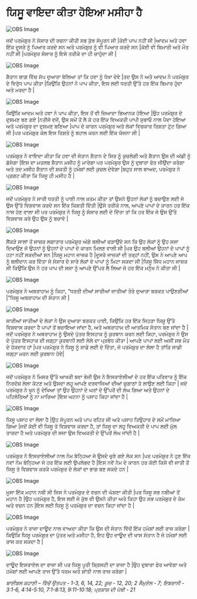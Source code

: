 # ਯਿਸੂ ਵਾਇਦਾ ਕੀਤਾ ਹੋਇਆ ਮਸੀਹਾ ਹੈ

![OBS Image](https://cdn.door43.org/obs/jpg/360px/obs-en-48-01.jpg)

ਜਦੋਂ ਪਰਮੇਸ਼ੁਰ  ਨੇ ਸੰਸਾਰ ਦੀ ਰਚਨਾ ਕੀਤੀ ਸਭ ਕੁੱਝ ਸੰਪੂਰਨ ਸੀ |ਕੋਈ ਪਾਪ ਨਹੀਂ ਸੀ |ਆਦਮ ਅਤੇ ਹਵਾ ਇੱਕ ਦੂਸਰੇ ਨੂੰ ਪਿਆਰ ਕਰਦੇ ਸਨ ਅਤੇ ਪਰਮੇਸ਼ੁਰ  ਨੂੰ ਵੀ ਪਿਆਰ ਕਰਦੇ ਸਨ |ਕੋਈ ਵੀ ਬਿਮਾਰੀ ਅਤੇ ਮੌਤ ਨਹੀਂ ਸੀ |ਪਰਮੇਸ਼ੁਰ  ਸੰਸਾਰ ਨੂੰ ਇਸੇ ਤਰੀਕੇ ਦਾ ਹੀ ਚਾਹੁੰਦਾ  ਸੀ |

![OBS Image](https://cdn.door43.org/obs/jpg/360px/obs-en-48-02.jpg)

ਸ਼ੈਤਾਨ ਬਾਗ਼ ਵਿੱਚ  ਸੱਪ ਦੁਆਰਾ ਬੋਲਿਆ ਤਾਂ  ਕਿ ਹਵਾ ਨੂੰ ਧੋਖਾ ਦੇਵੇ |ਤਦ   ਉਸ ਨੇ ਅਤੇ ਆਦਮ ਨੇ ਪਰਮੇਸ਼ੁਰ  ਦੇ ਵਿਰੁੱਧ  ਪਾਪ ਕੀਤਾ |ਕਿਉਂਕਿ ਉਹਨਾਂ ਨੇ ਪਾਪ ਕੀਤਾ, ਇਸ ਲਈ ਧਰਤੀ ਉੱਤੇ ਹਰ ਇੱਕ  ਬਿਮਾਰ ਹੁੰਦਾ ਅਤੇ  ਮਰਦਾ ਹੈ |

![OBS Image](https://cdn.door43.org/obs/jpg/360px/obs-en-48-03.jpg)

ਕਿਉਂਕਿ ਆਦਮ ਅਤੇ ਹਵਾ ਨੇ ਪਾਪ ਕੀਤਾ, ਇਸ ਤੋਂ ਵੀ ਜ਼ਿਆਦਾ ਭਿਆਨਕ ਹੋਇਆ |ਉਹ ਪਰਮੇਸ਼ੁਰ  ਦੇ ਦੁਸ਼ਮਣ ਬਣ ਗਏ |ਨਤੀਜੇ ਵਜੋਂ, ਉਸ ਸਮੇਂ ਤੋਂ ਲੈ ਕੇ ਹਰ ਇੱਕ  ਵਿਅਕਤੀ ਪਾਪੀ ਸੁਭਾਓ ਨਾਲ ਪੈਦਾ ਹੋਇਆ ਅਤੇ ਪਰਮੇਸ਼ੁਰ  ਦਾ ਦੁਸ਼ਮਣ ਬਣਿਆ |ਪਾਪ ਦੇ ਕਾਰਨ ਪਰਮੇਸ਼ੁਰ  ਅਤੇ ਲੋਕਾਂ ਵਿਚਕਾਰ ਰਿਸ਼ਤਾ ਟੁੱਟ  ਗਿਆ ਸੀ |ਪਰ ਪਰਮੇਸ਼ੁਰ  ਕੋਲ ਇਸ ਰਿਸ਼ਤੇ ਨੂੰ ਬਹਾਲ ਕਰਨ ਲਈ ਇੱਕ  ਯੋਜਨਾ ਸੀ |

![OBS Image](https://cdn.door43.org/obs/jpg/360px/obs-en-48-04.jpg)

ਪਰਮੇਸ਼ੁਰ  ਨੇ ਵਾਇਦਾ ਕੀਤਾ ਕਿ ਹਵਾ ਦੀ ਸੰਤਾਨ ਸ਼ੈਤਾਨ ਦੇ ਸਿਰ ਨੂੰ ਕੁਚਲੇਗੀ  ਅਤੇ ਸ਼ੈਤਾਨ ਉਸ ਦੀ ਅੱਡੀ ਨੂੰ ਡੱਸੇਗਾ |ਇਸ ਦਾ ਮਤਲਬ ਸ਼ੈਤਾਨ ਮਸੀਹ ਨੂੰ ਮਾਰੇਗਾ ਪਰ ਪਰਮੇਸ਼ੁਰ  ਉਸ ਨੂੰ ਦੁਬਾਰਾ ਫੇਰ ਜੀਉਂਦਾ ਕਰੇਗਾ ਅਤੇ ਤਦ ਮਸੀਹ ਸ਼ੈਤਾਨ ਦੀ ਸ਼ਕਤੀ ਨੂੰ ਹਮੇਸ਼ਾਂ ਲਈ ਕੁਚਲ ਦੇਵੇਗਾ |ਬਹੁਤ ਸਾਲ ਬਾਅਦ, ਪਰਮੇਸ਼ੁਰ  ਨੇ ਪ੍ਰਗਟ ਕੀਤਾ ਕਿ ਯਿਸੂ ਹੀ ਮਸੀਹ ਹੈ |

![OBS Image](https://cdn.door43.org/obs/jpg/360px/obs-en-48-05.jpg)

ਜਦੋਂ ਪਰਮੇਸ਼ੁਰ  ਨੇ ਸਾਰੀ ਧਰਤੀ ਨੂੰ ਪਾਣੀ ਨਾਲ ਖ਼ਤਮ  ਕੀਤਾ ਤਾਂ ਉਸਨੇ ਉਹਨਾਂ ਲੋਕਾਂ ਨੂੰ ਬਚਾਉਣ ਲਈ ਜੋ ਉਸ ਉੱਤੇ ਵਿਸ਼ਵਾਸ ਕਰਦੇ ਸਨ ਇੱਕ ਕਿਸ਼ਤੀ  ਦਿੱਤੀ |ਉਸੇ ਤਰੀਕੇ ਨਾਲ, ਆਪਣੇ ਪਾਪਾਂ ਦੇ ਕਾਰਨ ਹਰ ਇੱਕ  ਨਾਸ ਹੋਣ ਵਾਲਾ ਸੀ ਪਰ ਪਰਮੇਸ਼ੁਰ  ਨੇ ਯਿਸੂ ਨੂੰ  ਸੰਸਾਰ ਲਈ ਦੇ ਦਿੱਤਾ ਤਾਂ ਕਿ ਹਰ ਇੱਕ  ਜੋ ਉਸ ਉੱਤੇ ਵਿਸ਼ਵਾਸ ਕਰੇ  ਉਹ ਉਸ ਨੂੰ ਬਚਾਵੇ |

![OBS Image](https://cdn.door43.org/obs/jpg/360px/obs-en-48-06.jpg)

ਸੈਂਕੜੇ ਸਾਲਾਂ ਤੋਂ ਜਾਜ਼ਕ  ਲਗਾਤਾਰ ਪਰਮੇਸ਼ੁਰ  ਅੱਗੇ ਬਲੀਆਂ ਚੜਾਉਂਦੇ ਸਨ ਕਿ ਉਹ ਲੋਕਾਂ ਨੂੰ ਉਹ ਸਜਾ ਦਿਖਾਉਣ ਜੋ ਉਹਨਾਂ ਨੂੰ ਉਹਨਾਂ ਦੇ ਪਾਪਾਂ ਦੇ ਕਾਰਨ ਮਿਲਣ ਵਾਲੀ ਸੀ |ਪਰ ਉਹ ਬਲੀਆਂ ਉਹਨਾਂ ਦੇ ਪਾਪਾਂ ਨੂੰ ਹਟਾ ਨਹੀਂ ਸਕਦੀਆਂ ਸਨ |ਯਿਸੂ ਮਹਾਨ ਜਾਜ਼ਕ  ਹੈ |ਦੂਸਰੇ ਜਾਜ਼ਕਾਂ ਦੀ ਤਰ੍ਹਾਂ  ਨਹੀਂ, ਉਸ ਨੇ ਆਪਣੇ ਆਪ ਨੂੰ ਬਲੀਦਾਨ ਕਰ ਦਿੱਤਾ ਜੋ ਸੰਸਾਰ ਦੇ ਸਾਰੇ ਲੋਕਾਂ ਦੇ ਪਾਪਾਂ ਨੂੰ ਮਿਟਾ  ਸਕਦਾ ਸੀ |ਯਿਸੂ ਸਿੱਧ ਮਹਾਨ ਜਾਜ਼ਕ ਸੀ ਕਿਉਂਕਿ ਉਸ ਨੇ ਹਰ ਪਾਪ ਦੀ ਸਜਾ ਨੂੰ ਆਪਣੇ ਉੱਪਰ ਲੈ ਲਿਆ ਜੋ ਹਰ ਇੱਕ  ਮਨੁੱਖ ਨੇ ਕੀਤਾ ਸੀ |

![OBS Image](https://cdn.door43.org/obs/jpg/360px/obs-en-48-07.jpg)

ਪਰਮੇਸ਼ੁਰ  ਨੇ ਅਬਰਾਹਾਮ ਨੂੰ ਕਿਹਾ, “ਧਰਤੀ ਦੀਆਂ ਸਾਰੀਆਂ ਜਾਤੀਆਂ ਤੇਰੇ ਦੁਆਰਾ ਬਰਕਤ ਪਾਉਣਗੀਆਂ |”ਯਿਸੂ ਅਬਰਾਹਾਮ ਦੀ ਸੰਤਾਨ ਸੀ |

![OBS Image](https://cdn.door43.org/obs/jpg/360px/obs-en-48-08.jpg)

ਸਾਰੀਆਂ ਜਾਤੀਆਂ ਦੇ ਲੋਕਾਂ ਨੇ ਉਸ ਦੁਆਰਾ ਬਰਕਤ ਪਾਈ, ਕਿਉਂਕਿ ਹਰ ਇੱਕ  ਜਿਹੜਾ ਯਿਸ਼ੂ  ਉੱਤੇ ਵਿਸ਼ਵਾਸ ਕਰਦਾ ਹੈ ਪਾਪਾਂ ਤੋਂ ਬਚਾਇਆ ਜਾਂਦਾ ਹੈ, ਅਤੇ ਅਬਰਾਹਾਮ ਦੀ ਆਤਮਿਕ ਸੰਤਾਨ ਬਣ ਜਾਂਦਾ ਹੈ |ਜਦੋਂ ਪਰਮੇਸ਼ੁਰ  ਨੇ ਅਬਰਾਹਾਮ ਨੂੰ ਉਸਦੇ ਪੁੱਤਰ ਇਸਹਾਕ ਨੂੰ ਕੁਰਬਾਨ ਕਰਨ ਲਈ ਕਿਹਾ, ਪਰਮੇਸ਼ੁਰ  ਨੇ ਉਸ ਦੇ ਪੁੱਤਰ ਇਸਹਾਕ ਦੀ ਜਗ੍ਹਾ ਕੁਰਬਾਨੀ ਲਈ ਲੇਲੇ ਦਾ ਪ੍ਰਬੰਧ ਕੀਤਾ | ਆਪਣੇ ਪਾਪਾਂ ਲਈ ਅਸੀਂ ਸਭ  ਮੌਤ ਦੇ ਹੱਕਦਾਰ ਹਾਂ |ਪਰ ਪਰਮੇਸ਼ੁਰ  ਨੇ ਯਿਸੂ ਨੂੰ ਸਾਡੇ ਲਈ ਦੇ ਦਿੱਤਾ, ਜੋ ਪਰਮੇਸ਼ੁਰ ਦਾ ਲੇਲਾ ਹੈ ਤਾਂਕਿ ਸਾਡੀ ਜਗ੍ਹਾ ਮਰਨ ਲਈ ਕੁਰਬਾਨ ਹੋਵੇ|

![OBS Image](https://cdn.door43.org/obs/jpg/360px/obs-en-48-09.jpg)

ਜਦੋਂ ਪਰਮੇਸ਼ੁਰ  ਨੇ ਮਿਸਰ ਉੱਤੇ ਆਖਰੀ ਬਵਾ ਭੇਜੀ ਉਸ ਨੇ ਇਸਰਾਏਲੀਆਂ  ਦੇ ਹਰ ਇੱਕ  ਪਰਿਵਾਰ  ਨੂੰ ਇੱਕ  ਨਿਰਦੋਸ਼ ਲੇਲਾ ਕੱਟਣ ਅਤੇ ਉਸਦਾ ਲਹੂ  ਆਪਣੇ ਦਰਵਾਜਿਆਂ ਦੀਆਂ ਚੁਗਾਠਾਂ ਤੇ ਲਾਉਣ ਲਈ ਕਿਹਾ | ਜਦੋ ਪਰਮੇਸ਼ੁਰ  ਨੇ ਖੂਨ ਨੂੰ ਦੇਖਿਆ ਤਾਂ ਉਹ ਉਹਨਾਂ ਦੇ ਘਰਾਂ ਦੇ ਉੱਪਰੋਂ ਦੀ ਲੰਘ ਗਿਆ ਅਤੇ ਉਹਨਾਂ ਦੇ ਪਹਿਲੋਠਿਆਂ ਨੂੰ ਨਾ ਮਾਰਿਆ |ਇਸ ਘਟਨਾ ਨੂੰ ਪਸਾਹ  ਕਿਹਾ ਜਾਂਦਾ ਹੈ |

![OBS Image](https://cdn.door43.org/obs/jpg/360px/obs-en-48-10.jpg)

ਯਿਸੂ ਪਸਾਹ  ਦਾ ਲੇਲਾ ਹੈ |ਉਹ ਸੰਪੂਰਨ ਅਤੇ ਪਾਪ ਰਹਿਤ ਸੀ ਅਤੇ ਪਸਾਹ ਤਿਉਹਾਰ ਦੇ ਸਮੇਂ ਮਾਰਿਆ ਗਿਆ |ਜਦੋਂ ਕੋਈ ਵੀ ਯਿਸੂ ਤੇ ਵਿਸ਼ਵਾਸ ਕਰਦਾ ਹੈ, ਤਾਂ ਯਿਸੂ ਦਾ ਲਹੂ  ਵਿਅਕਤੀ ਦੇ ਪਾਪ ਲਈ ਮੁੱਲ ਤਾਰਦਾ ਹੈ ਅਤੇ ਪਰਮੇਸ਼ੁਰ ਦੀ ਸਜਾ ਉਸ ਵਿਅਕਤੀ ਦੇ ਉੱਪਰੋਂ ਲੰਘ ਜਾਂਦੀ ਹੈ |

![OBS Image](https://cdn.door43.org/obs/jpg/360px/obs-en-48-11.jpg)

ਪਰਮੇਸ਼ੁਰ  ਨੇ ਇਸਰਾਏਲੀਆਂ  ਨਾਲ ਨੇਮ ਬੰਨ੍ਹਿਆ ਜੋ ਉਸਦੇ ਚੁਣੇ ਗਏ ਲੋਕ ਸਨ |ਪਰ ਪਰਮੇਸ਼ੁਰ  ਨੇ ਹੁਣ ਇੱਕ  ਨਵਾਂ ਨੇਮ  ਬੰਨ੍ਹਿਆ ਜੋ ਹਰ ਇੱਕ  ਲਈ ਉਪਲੱਭਦ ਹੈ |ਇਸ ਨਵੇਂ ਨੇਮ ਦੇ ਕਾਰਨ ਹਰ ਕੋਈ ਕਿਸੇ ਵੀ ਜਾਤੀ ਤੋਂ ਯਿਸੂ ਤੇ ਵਿਸ਼ਵਾਸ ਕਰਕੇ ਪਰਮੇਸ਼ੁਰ  ਦੇ ਲੋਕਾਂ ਦਾ ਭਾਗ ਬਣ ਸਕਦੇ ਹਨ |

![OBS Image](https://cdn.door43.org/obs/jpg/360px/obs-en-48-12.jpg)

ਮੂਸਾ ਇੱਕ  ਮਹਾਨ  ਨਬੀ ਸੀ ਜਿਸ ਨੇ ਪਰਮੇਸ਼ੁਰ  ਦੇ ਵਚਨ ਦੀ ਘੋਸ਼ਣਾ ਕੀਤੀ |ਪਰ ਯਿਸੂ ਸਭ  ਨਬੀਆਂ ਤੋਂ ਮਹਾਨ ਹੈ |ਉਹ ਪਰਮੇਸ਼ੁਰ  ਹੈ, ਇਸ ਲਈ ਜੋ ਕੁੱਝ ਵੀ ਉਸਨੇ ਕੀਤਾ ਅਤੇ ਕਿਹਾ ਉਹ ਸਭ  ਪਰਮੇਸ਼ੁਰ  ਦੇ ਕੰਮ ਅਤੇ ਵਚਨ ਹਨ |ਇਸ ਲਈ ਯਿਸੂ ਨੂੰ ਪਰਮੇਸ਼ੁਰ  ਦਾ ਵਚਨ ਕਿਹਾ ਜਾਂਦਾ ਹੈ |

![OBS Image](https://cdn.door43.org/obs/jpg/360px/obs-en-48-13.jpg)

ਪਰਮੇਸ਼ੁਰ  ਨੇ ਰਾਜਾ ਦਾਊਦ ਨਾਲ ਵਾਅਦਾ  ਕੀਤਾ ਕਿ ਉਸ ਦੀ ਸੰਤਾਨ ਵਿੱਚੋਂ  ਇੱਕ  ਹਮੇਸ਼ਾਂ ਲਈ ਰਾਜ ਕਰੇਗਾ |ਕਿਉਕਿ ਯਿਸੂ ਪਰਮੇਸ਼ੁਰ  ਦਾ ਪੁੱਤਰ  ਅਤੇ ਮਸੀਹਾ ਹੈ, ਇਹ ਉਹ ਦਾਊਦ ਦੀ ਖਾਸ ਸੰਤਾਨ ਹੈ ਜੋ ਹਮੇਸ਼ਾਂ ਲਈ ਰਾਜ ਕਰ ਸਕਦਾ ਹੈ |

![OBS Image](https://cdn.door43.org/obs/jpg/360px/obs-en-48-14.jpg)

ਦਾਊਦ   ਇਸਰਾਏਲ ਦਾ ਰਾਜਾ ਸੀ ਪਰ ਯਿਸੂ ਪੂਰੀ ਸ਼੍ਰਿਸਟੀ ਦਾ ਰਾਜਾ ਹੈ |ਉਹ ਦੁਬਾਰਾ ਫੇਰ ਆਵੇਗਾ  ਅਤੇ ਹਮੇਸ਼ਾਂ ਲਈ ਆਪਣੇ ਰਾਜ ਉੱਤੇ ਧਰਮ ਅਤੇ ਸ਼ਾਂਤੀ ਨਾਲ ਰਾਜ ਕਰੇਗਾ |

_ਬਾਈਬਲ ਕਹਾਣੀ – ਵਿੱਚੋਂ ਉਤਪਤ - 1-3, 6, 14, 22;  ਕੂਚ - 12, 20;  2 ਸੈਮੁਏਲ -  7;  ਇਬਰਾਨੀ - 3:1-6, 4:14-5:10,  7:1-8:13,  9:11-10:18;  ਪ੍ਰਕਾਸ਼ ਦੀ ਪੋਥੀ - 21_